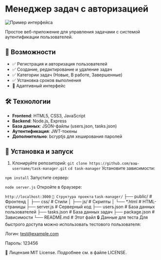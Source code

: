 # Менеджер задач с авторизацией

![Пример интерфейса](https://via.placeholder.com/800x400?text=Task+Manager+Screenshot) <!-- Замените на реальный скриншот -->

Простое веб-приложение для управления задачами с системой аутентификации пользователей.

## 📌 Возможности

- ✅ Регистрация и авторизация пользователей
- ✅ Создание, редактирование и удаление задач
- ✅ Категории задач (Новые, В работе, Завершенные)
- ✅ Установка сроков выполнения
- 📱 Адаптивный интерфейс

## 🛠 Технологии

- **Frontend**: HTML5, CSS3, JavaScript
- **Backend**: Node.js, Express
- **База данных**: JSON-файлы (users.json, tasks.json)
- **Аутентификация**: JWT-токены
- **Дополнительно**: bcryptjs для хеширования паролей

## 🚀 Установка и запуск

1. Клонируйте репозиторий:
```git clone https://github.com/ваш-username/task-manager.git```
```cd task-manager```
Установите зависимости:

```npm install```
Запустите сервер:

```node server.js```
Откройте в браузере:

```http://localhost:3000```
```📂 Структура проекта```
```task-manager/```
├── public/            # Фронтенд
│   ├── css/           # Стили
│   ├── js/            # Скрипты
│   └── *.html         # HTML-страницы
├── server.js          # Серверный код
├── users.json         # База данных пользователей
├── tasks.json         # База данных задач
├── package.json       # Зависимости
└── README.md          # Этот файл
🔒 Данные для теста
Для быстрого доступа можно использовать тестового пользователя:

Логин: test@example.com

Пароль: 123456

📝 Лицензия
MIT License. Подробнее см. в файле LICENSE.

